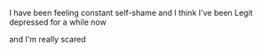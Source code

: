 I have been feeling constant self-shame
and I think I've been Legit depressed for a while now

and I'm really scared 